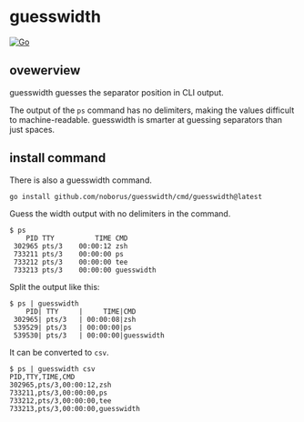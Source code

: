 # guesswidth

[![Go](https://github.com/noborus/guesswidth/actions/workflows/build.yml/badge.svg)](https://github.com/noborus/guesswidth/actions/workflows/build.yml)

## ovewerview

guesswidth guesses the separator position in CLI output.

The output of the `ps` command has no delimiters, making the values difficult to machine-readable.
guesswidth is smarter at guessing separators than just spaces.

## install command

There is also a guesswidth command.

```console
go install github.com/noborus/guesswidth/cmd/guesswidth@latest
```

Guess the width output with no delimiters in the command.

```console
$ ps
    PID TTY          TIME CMD
 302965 pts/3    00:00:12 zsh
 733211 pts/3    00:00:00 ps
 733212 pts/3    00:00:00 tee
 733213 pts/3    00:00:00 guesswidth
```

Split the output like this:

```console
$ ps | guesswidth
    PID| TTY     |     TIME|CMD
 302965| pts/3   | 00:00:08|zsh
 539529| pts/3   | 00:00:00|ps
 539530| pts/3   | 00:00:00|guesswidth
```

It can be converted to `csv`.

```console
$ ps | guesswidth csv
PID,TTY,TIME,CMD
302965,pts/3,00:00:12,zsh
733211,pts/3,00:00:00,ps
733212,pts/3,00:00:00,tee
733213,pts/3,00:00:00,guesswidth
```
